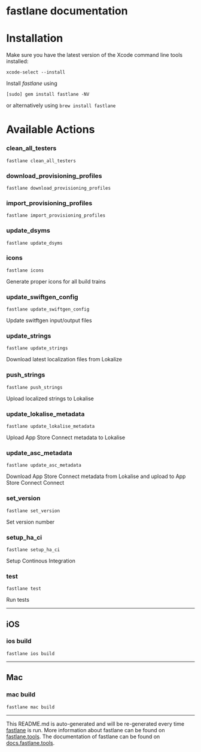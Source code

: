fastlane documentation
================
# Installation

Make sure you have the latest version of the Xcode command line tools installed:

```
xcode-select --install
```

Install _fastlane_ using
```
[sudo] gem install fastlane -NV
```
or alternatively using `brew install fastlane`

# Available Actions
### clean_all_testers
```
fastlane clean_all_testers
```

### download_provisioning_profiles
```
fastlane download_provisioning_profiles
```

### import_provisioning_profiles
```
fastlane import_provisioning_profiles
```

### update_dsyms
```
fastlane update_dsyms
```

### icons
```
fastlane icons
```
Generate proper icons for all build trains
### update_swiftgen_config
```
fastlane update_swiftgen_config
```
Update switftgen input/output files
### update_strings
```
fastlane update_strings
```
Download latest localization files from Lokalize
### push_strings
```
fastlane push_strings
```
Upload localized strings to Lokalise
### update_lokalise_metadata
```
fastlane update_lokalise_metadata
```
Upload App Store Connect metadata to Lokalise
### update_asc_metadata
```
fastlane update_asc_metadata
```
Download App Store Connect metadata from Lokalise and upload to App Store Connect Connect
### set_version
```
fastlane set_version
```
Set version number
### setup_ha_ci
```
fastlane setup_ha_ci
```
Setup Continous Integration
### test
```
fastlane test
```
Run tests

----

## iOS
### ios build
```
fastlane ios build
```


----

## Mac
### mac build
```
fastlane mac build
```


----

This README.md is auto-generated and will be re-generated every time [fastlane](https://fastlane.tools) is run.
More information about fastlane can be found on [fastlane.tools](https://fastlane.tools).
The documentation of fastlane can be found on [docs.fastlane.tools](https://docs.fastlane.tools).
